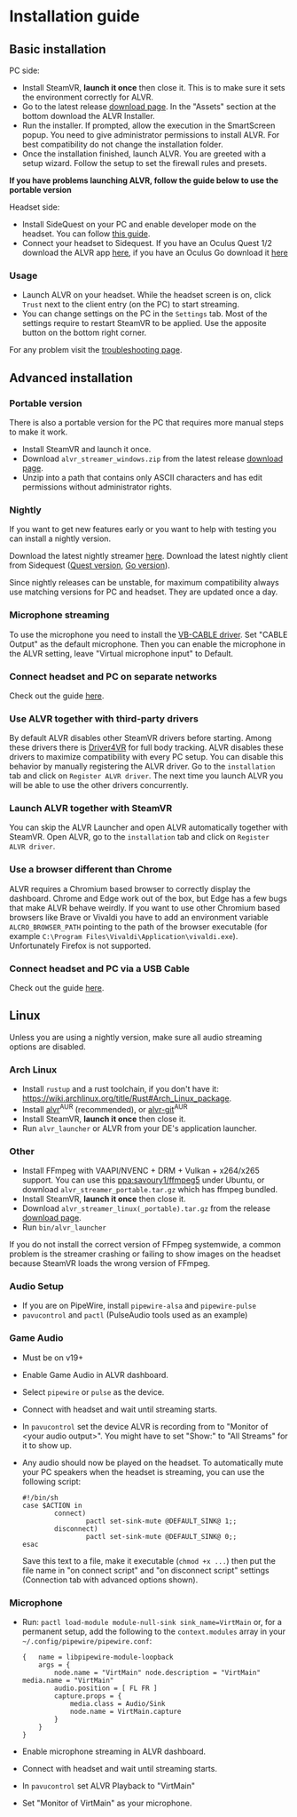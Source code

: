 # Installation guide

## Basic installation

PC side:

* Install SteamVR, **launch it once** then close it. This is to make sure it sets the environment correctly for ALVR.
* Go to the latest release [download page](https://github.com/alvr-org/ALVR/releases/latest). In the "Assets" section at the bottom download the ALVR Installer.
* Run the installer. If prompted, allow the execution in the SmartScreen popup. You need to give administrator permissions to install ALVR. For best compatibility do not change the installation folder.
* Once the installation finished, launch ALVR. You are greeted with a setup wizard. Follow the setup to set the firewall rules and presets.

**If you have problems launching ALVR, follow the guide below to use the portable version**

Headset side:

* Install SideQuest on your PC and enable developer mode on the headset. You can follow [this guide](https://sidequestvr.com/setup-howto).
* Connect your headset to Sidequest. If you have an Oculus Quest 1/2 download the ALVR app [here](https://sidequestvr.com/app/9), if you have an Oculus Go download it [here](https://sidequestvr.com/app/2658)

### Usage

* Launch ALVR on your headset. While the headset screen is on, click `Trust` next to the client entry (on the PC) to start streaming.
* You can change settings on the PC in the `Settings` tab. Most of the settings require to restart SteamVR to be applied. Use the apposite button on the bottom right corner.

For any problem visit the [troubleshooting page](https://github.com/alvr-org/ALVR/wiki/Troubleshooting).

## Advanced installation

### Portable version
There is also a portable version for the PC that requires more manual steps to make it work.

* Install SteamVR and launch it once.
* Download `alvr_streamer_windows.zip` from the latest release [download page](https://github.com/alvr-org/ALVR/releases/latest).
* Unzip into a path that contains only ASCII characters and has edit permissions without administrator rights.

### Nightly

If you want to get new features early or you want to help with testing you can install a nightly version.

Download the latest nightly streamer [here](https://github.com/alvr-org/ALVR-nightly/releases/latest). Download the latest nightly client from Sidequest ([Quest version](https://sidequestvr.com/app/2281), [Go version](https://sidequestvr.com/app/2580)).

Since nightly releases can be unstable, for maximum compatibility always use matching versions for PC and headset. They are updated once a day.

### Microphone streaming

To use the microphone you need to install the [VB-CABLE driver](https://vb-audio.com/Cable/). Set "CABLE Output" as the default microphone. Then you can enable the microphone in the ALVR setting, leave "Virtual microphone input" to Default.

### Connect headset and PC on separate networks

Check out the guide [here](https://github.com/alvr-org/ALVR/wiki/ALVR-v14-and-Above).

### Use ALVR together with third-party drivers

By default ALVR disables other SteamVR drivers before starting. Among these drivers there is [Driver4VR](https://www.driver4vr.com/) for full body tracking. ALVR disables these drivers to maximize compatibility with every PC setup. You can disable this behavior by manually registering the ALVR driver. Go to the `installation` tab and click on `Register ALVR driver`. The next time you launch ALVR you will be able to use the other drivers concurrently.

### Launch ALVR together with SteamVR

You can skip the ALVR Launcher and open ALVR automatically together with SteamVR. Open ALVR, go to the `installation` tab and click on `Register ALVR driver`.

### Use a browser different than Chrome

ALVR requires a Chromium based browser to correctly display the dashboard. Chrome and Edge work out of the box, but Edge has a few bugs that make ALVR behave weirdly. If you want to use other Chromium based browsers like Brave or Vivaldi you have to add an environment variable `ALCRO_BROWSER_PATH` pointing to the path of the browser executable (for example `C:\Program Files\Vivaldi\Application\vivaldi.exe`). Unfortunately Firefox is not supported.

### Connect headset and PC via a USB Cable
Check out the guide [here](https://github.com/alvr-org/ALVR/wiki/Using-ALVR-through-a-USB-connection).


## Linux

Unless you are using a nightly version, make sure all audio streaming options are disabled.

### Arch Linux

* Install `rustup` and a rust toolchain, if you don't have it: <https://wiki.archlinux.org/title/Rust#Arch_Linux_package>.
* Install [alvr](https://aur.archlinux.org/packages/alvr)<sup>AUR</sup> (recommended), or [alvr-git](https://aur.archlinux.org/packages/alvr-git)<sup>AUR</sup>
* Install SteamVR, **launch it once** then close it.
* Run `alvr_launcher` or ALVR from your DE's application launcher.

### Other

* Install FFmpeg with VAAPI/NVENC + DRM + Vulkan + x264/x265 support. You can use this [ppa:savoury1/ffmpeg5](https://launchpad.net/~savoury1/+archive/ubuntu/ffmpeg5) under Ubuntu, or download `alvr_streamer_portable.tar.gz` which has ffmpeg bundled.
* Install SteamVR, **launch it once** then close it.
* Download `alvr_streamer_linux(_portable).tar.gz` from the release [download page](https://github.com/alvr-org/ALVR/releases/latest).
* Run `bin/alvr_launcher`

If you do not install the correct version of FFmpeg systemwide, a common problem is the streamer crashing or failing to show images on the headset because SteamVR loads the wrong version of FFmpeg.

### Audio Setup

* If you are on PipeWire, install `pipewire-alsa` and `pipewire-pulse`
* `pavucontrol` and `pactl` (PulseAudio tools used as an example)

### Game Audio

* Must be on v19+
* Enable Game Audio in ALVR dashboard.
* Select `pipewire` or `pulse` as the device.
* Connect with headset and wait until streaming starts.
* In `pavucontrol` set the device ALVR is recording from to "Monitor of \<your audio output\>". You might have to set "Show:" to "All Streams" for it to show up.
* Any audio should now be played on the headset. To automatically mute your PC speakers when the headset is streaming, you can use the following script:

  ~~~
  #!/bin/sh
  case $ACTION in
          connect)
                  pactl set-sink-mute @DEFAULT_SINK@ 1;;
          disconnect)
                  pactl set-sink-mute @DEFAULT_SINK@ 0;;
  esac
  ~~~

  Save this text to a file, make it executable (`chmod +x ...`) then put the
  file name in "on connect script" and "on disconnect script" settings
  (Connection tab with advanced options shown).

### Microphone

* Run: `pactl load-module module-null-sink sink_name=VirtMain` or, for a
  permanent setup, add the following to the `context.modules` array in your
  `~/.config/pipewire/pipewire.conf`:

  ~~~
  {   name = libpipewire-module-loopback
      args = {
          node.name = "VirtMain" node.description = "VirtMain" media.name = "VirtMain"
          audio.position = [ FL FR ]
          capture.props = {
              media.class = Audio/Sink
              node.name = VirtMain.capture
          }
      }
  }
  ~~~

* Enable microphone streaming in ALVR dashboard.
* Connect with headset and wait until streaming starts.
* In `pavucontrol` set ALVR Playback to "VirtMain"
* Set "Monitor of VirtMain" as your microphone.
